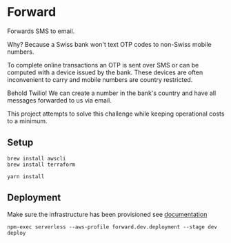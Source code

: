 # Forward

Forwards SMS to email.

Why? Because a Swiss bank won't text OTP codes to non-Swiss mobile numbers.

To complete online transactions an OTP is sent over SMS or can
be computed with a device issued by the bank. These devices are often
inconvenient to carry and mobile numbers are country restricted.

Behold Twilio! We can create a number in the bank's country and
have all messages forwarded to us via email.

This project attempts to solve this challenge while keeping operational costs
to a minimum.

## Setup

```console
brew install awscli
brew install terraform

yarn install
```

## Deployment
Make sure the infrastructure has been provisioned see [documentation](./infrastructure/README.md)

```console
npm-exec serverless --aws-profile forward.dev.deployment --stage dev deploy
```
